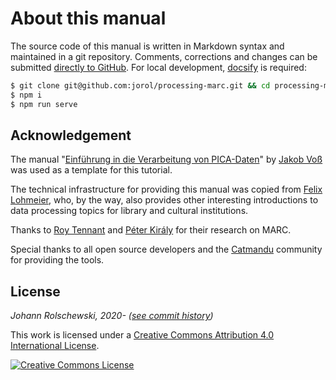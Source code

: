 # About this manual

The source code of this manual is written in Markdown syntax and maintained in a git repository. Comments, corrections and changes can be submitted [directly to GitHub](https://github.com/jorol/processing). For local development, [docsify](https://docsify.js.org/) is required:


```bash
$ git clone git@github.com:jorol/processing-marc.git && cd processing-marc
$ npm i
$ npm run serve
```

## Acknowledgement

The manual "[Einführung in die Verarbeitung von PICA-Daten](https://pro4bib.github.io/pica/#/)" by [Jakob Voß](https://github.com/nichtich) was used as a template for this tutorial. 

The technical infrastructure for providing this manual was copied from [Felix Lohmeier](https://felixlohmeier.de/), who, by the way, also provides other interesting introductions to data processing topics for library and cultural institutions. 

Thanks to [Roy Tennant](http://roytennant.com/speaker.html) and [Péter Király](https://pkiraly.github.io/) for their research on MARC. 

Special thanks to all open source developers and the [Catmandu](https://librecat.org/) community for providing the tools.

## License

*Johann Rolschewski, 2020- ([see commit history](https://github.com/jorol/processing-marc/commits/master))*

This work is licensed under a [Creative Commons Attribution 4.0 International License](http://creativecommons.org/licenses/by/4.0/).

[![Creative Commons License](https://i.creativecommons.org/l/by/4.0/88x31.png)](http://creativecommons.org/licenses/by/4.0/)
